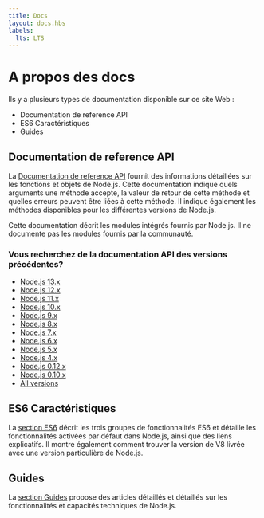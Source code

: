 ```yaml
---
title: Docs
layout: docs.hbs
labels:
  lts: LTS
---
```


# A propos des docs

Ils y a plusieurs types de documentation disponible sur ce site Web :

* Documentation de reference API
* ES6 Caractéristiques
* Guides

## Documentation de reference API

La [Documentation de reference API](https://nodejs.org/api/) fournit des informations détaillées sur les fonctions et objets de Node.js. Cette documentation indique quels arguments une méthode accepte, la valeur de retour de cette méthode et quelles erreurs peuvent être liées à cette méthode. Il indique également les méthodes disponibles pour les différentes versions de Node.js.

Cette documentation décrit les modules intégrés fournis par Node.js. Il ne documente pas les modules fournis par la communauté.

<div class="highlight-box">

### Vous recherchez de la documentation API des versions précédentes?

* [Node.js 13.x](https://nodejs.org/docs/latest-v13.x/api/)
* [Node.js 12.x](https://nodejs.org/docs/latest-v12.x/api/)
* [Node.js 11.x](https://nodejs.org/docs/latest-v11.x/api/)
* [Node.js 10.x](https://nodejs.org/docs/latest-v10.x/api/)
* [Node.js 9.x](https://nodejs.org/docs/latest-v9.x/api/)
* [Node.js 8.x](https://nodejs.org/docs/latest-v8.x/api/)
* [Node.js 7.x](https://nodejs.org/docs/latest-v7.x/api/)
* [Node.js 6.x](https://nodejs.org/docs/latest-v6.x/api/)
* [Node.js 5.x](https://nodejs.org/docs/latest-v5.x/api/)
* [Node.js 4.x](https://nodejs.org/docs/latest-v4.x/api/)
* [Node.js 0.12.x](https://nodejs.org/docs/latest-v0.12.x/api/)
* [Node.js 0.10.x](https://nodejs.org/docs/latest-v0.10.x/api/)
* [All versions](https://nodejs.org/docs/)

</div>

## ES6 Caractéristiques

La [section ES6](/en/docs/es6/) décrit les trois groupes de fonctionnalités ES6 et détaille les fonctionnalités activées par défaut dans Node.js, ainsi que des liens explicatifs. Il montre également comment trouver la version de V8 livrée avec une version particulière de Node.js.

## Guides

La [section Guides](/en/docs/guides/) propose des articles détaillés et détaillés sur les fonctionnalités et capacités techniques de Node.js.
